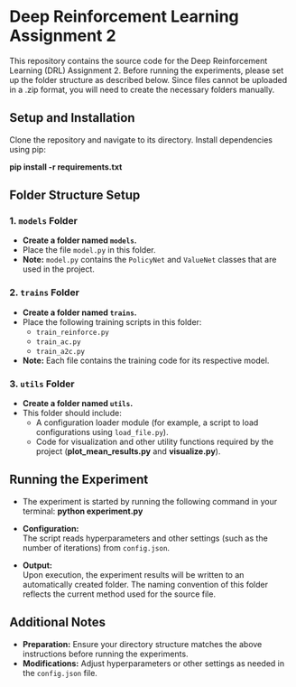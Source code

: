# Deep Reinforcement Learning Assignment 2

This repository contains the source code for the Deep Reinforcement Learning (DRL) Assignment 2. Before running the experiments, please set up the folder structure as described below. Since files cannot be uploaded in a .zip format, you will need to create the necessary folders manually.


## Setup and Installation
Clone the repository and navigate to its directory.
Install dependencies using pip:

**pip install -r requirements.txt**

## Folder Structure Setup

### 1. `models` Folder
- **Create a folder named `models`.**
- Place the file `model.py` in this folder.
- **Note:** `model.py` contains the `PolicyNet` and `ValueNet` classes that are used in the project.

### 2. `trains` Folder
- **Create a folder named `trains`.**
- Place the following training scripts in this folder:
  - `train_reinforce.py`
  - `train_ac.py`
  - `train_a2c.py`
- **Note:** Each file contains the training code for its respective model.

### 3. `utils` Folder
- **Create a folder named `utils`.**
- This folder should include:
  - A configuration loader module (for example, a script to load configurations using `load_file.py`).
  - Code for visualization and other utility functions required by the project (**plot_mean_results.py** and **visualize.py**).

## Running the Experiment

- The experiment is started by running the following command in your terminal: **python experiment.py**

  
- **Configuration:**  
The script reads hyperparameters and other settings (such as the number of iterations) from `config.json`.
- **Output:**  
Upon execution, the experiment results will be written to an automatically created folder. The naming convention of this folder reflects the current method used for the source file.

## Additional Notes

- **Preparation:** Ensure your directory structure matches the above instructions before running the experiments.
- **Modifications:** Adjust hyperparameters or other settings as needed in the `config.json` file.
